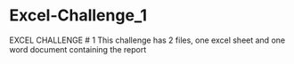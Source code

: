 # Excel-Challenge_1
EXCEL CHALLENGE # 1 
This challenge has 2 files, one excel sheet and one word document containing the report 
